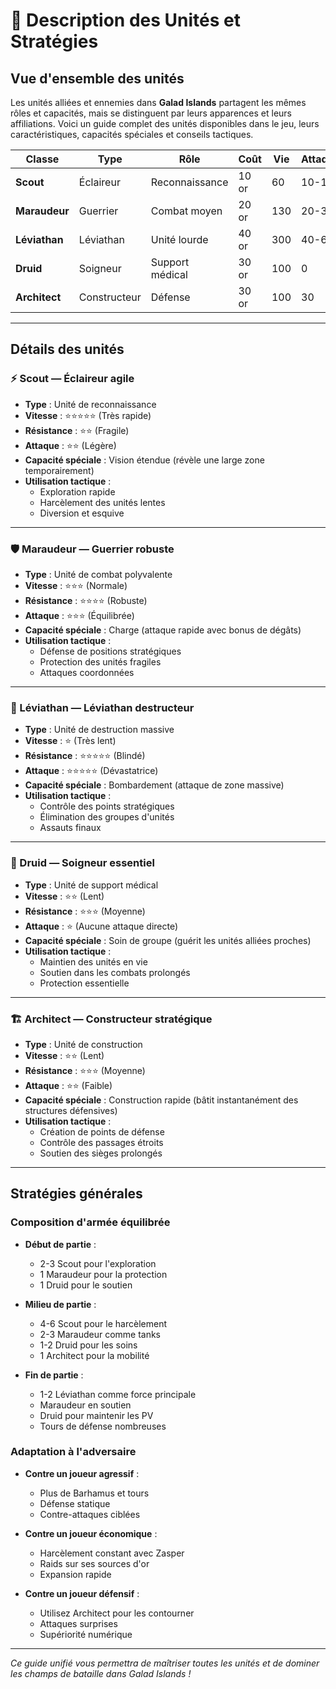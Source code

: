 # 🎨 Description des Unités et Stratégies

## Vue d'ensemble des unités

Les unités alliées et ennemies dans **Galad Islands** partagent les mêmes rôles et capacités, mais se distinguent par leurs apparences et leurs affiliations. Voici un guide complet des unités disponibles dans le jeu, leurs caractéristiques, capacités spéciales et conseils tactiques.

| Classe         | Type         | Rôle             | Coût   | Vie  | Attaque | Spécialité                |
|--------------|--------------|------------------|--------|------|---------|---------------------------|
| **Scout**   | Éclaireur    | Reconnaissance   | 10 or  | 60  | 10-15      | Vision étendue            |
| **Maraudeur** | Guerrier     | Combat moyen     | 20 or | 130  | 20-30      | Charge puissante          |
| **Léviathan** | Léviathan    | Unité lourde     | 40 or | 300  | 40-60     | Bombardement de zone      |
| **Druid**    | Soigneur     | Support médical  | 30 or | 100  | 0       | Soin de groupe            |
| **Architect**| Constructeur | Défense          | 30 or | 100  | 30      | Construction rapide       |

---

## Détails des unités

### ⚡ Scout — Éclaireur agile

- **Type** : Unité de reconnaissance
- **Vitesse** : ⭐⭐⭐⭐⭐ (Très rapide)
- **Résistance** : ⭐⭐ (Fragile)
- **Attaque** : ⭐⭐ (Légère)
- **Capacité spéciale** : Vision étendue (révèle une large zone temporairement)
- **Utilisation tactique** :
  - Exploration rapide
  - Harcèlement des unités lentes
  - Diversion et esquive

---

### 🛡️ Maraudeur — Guerrier robuste

- **Type** : Unité de combat polyvalente
- **Vitesse** : ⭐⭐⭐ (Normale)
- **Résistance** : ⭐⭐⭐⭐ (Robuste)
- **Attaque** : ⭐⭐⭐ (Équilibrée)
- **Capacité spéciale** : Charge (attaque rapide avec bonus de dégâts)
- **Utilisation tactique** :
  - Défense de positions stratégiques
  - Protection des unités fragiles
  - Attaques coordonnées

---

### 🐉 Léviathan — Léviathan destructeur

- **Type** : Unité de destruction massive
- **Vitesse** : ⭐ (Très lent)
- **Résistance** : ⭐⭐⭐⭐⭐ (Blindé)
- **Attaque** : ⭐⭐⭐⭐⭐ (Dévastatrice)
- **Capacité spéciale** : Bombardement (attaque de zone massive)
- **Utilisation tactique** :
  - Contrôle des points stratégiques
  - Élimination des groupes d'unités
  - Assauts finaux

---

### 🌿 Druid — Soigneur essentiel

- **Type** : Unité de support médical
- **Vitesse** : ⭐⭐ (Lent)
- **Résistance** : ⭐⭐⭐ (Moyenne)
- **Attaque** : ⭐ (Aucune attaque directe)
- **Capacité spéciale** : Soin de groupe (guérit les unités alliées proches)
- **Utilisation tactique** :
  - Maintien des unités en vie
  - Soutien dans les combats prolongés
  - Protection essentielle

---

### 🏗️ Architect — Constructeur stratégique

- **Type** : Unité de construction
- **Vitesse** : ⭐⭐ (Lent)
- **Résistance** : ⭐⭐⭐ (Moyenne)
- **Attaque** : ⭐⭐ (Faible)
- **Capacité spéciale** : Construction rapide (bâtit instantanément des structures défensives)
- **Utilisation tactique** :
  - Création de points de défense
  - Contrôle des passages étroits
  - Soutien des sièges prolongés

---

## Stratégies générales

### Composition d'armée équilibrée

- **Début de partie** :
  - 2-3 Scout pour l'exploration
  - 1 Maraudeur pour la protection
  - 1 Druid pour le soutien

- **Milieu de partie** :
  - 4-6 Scout pour le harcèlement
  - 2-3 Maraudeur comme tanks
  - 1-2 Druid pour les soins
  - 1 Architect pour la mobilité

- **Fin de partie** :
  - 1-2 Léviathan comme force principale
  - Maraudeur en soutien
  - Druid pour maintenir les PV
  - Tours de défense nombreuses

### Adaptation à l'adversaire

- **Contre un joueur agressif** :
  - Plus de Barhamus et tours
  - Défense statique
  - Contre-attaques ciblées

- **Contre un joueur économique** :
  - Harcèlement constant avec Zasper
  - Raids sur ses sources d'or
  - Expansion rapide

- **Contre un joueur défensif** :
  - Utilisez Architect pour les contourner
  - Attaques surprises
  - Supériorité numérique

---

*Ce guide unifié vous permettra de maîtriser toutes les unités et de dominer les champs de bataille dans Galad Islands !*
